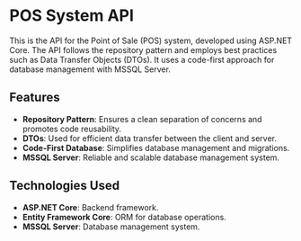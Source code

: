 # POS System API

This is the API for the Point of Sale (POS) system, developed using ASP.NET Core. The API follows the repository pattern and employs best practices such as Data Transfer Objects (DTOs). It uses a code-first approach for database management with MSSQL Server.

## Features

- **Repository Pattern**: Ensures a clean separation of concerns and promotes code reusability.
- **DTOs**: Used for efficient data transfer between the client and server.
- **Code-First Database**: Simplifies database management and migrations.
- **MSSQL Server**: Reliable and scalable database management system.

## Technologies Used

- **ASP.NET Core**: Backend framework.
- **Entity Framework Core**: ORM for database operations.
- **MSSQL Server**: Database management system.

